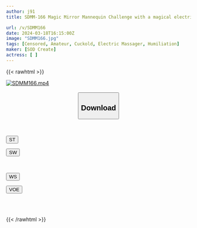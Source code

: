 ```yaml
---
author: j91
title: SDMM-166 Magic Mirror Mannequin Challenge with a magical electric massager that vibrates stronger the more you row! Cuckold sex in front of my boyfriend who can't hold back as his sensitive pussy gets stimulated

url: /v/SDMM166
date: 2024-03-18T16:15:00Z
image: "SDMM166.jpg"
tags: [Censored, Amateur, Cuckold, Electric Massager, Humiliation]
maker: [SOD Create]
actress: [ ]
---
```



{{< rawhtml >}}

<div class="video" data-videoid="K7aQd3AY4zi0QRv">
    <a href="javascript:;">
        <img src="/v/SDMM166/SDMM166.jpg" width="WIDTH" height="HEIGHT" alt="SDMM166.mp4" loading="lazy">
    </a>
</div>

<script type="text/javascript" src="https://j91.asia/asset/on-demand-st.js"></script>

<br>
  <link rel="stylesheet" href="https://j91.asia/asset/bs5.css">
  
  <center>
  <button class="btn btn-primary" type="button" data-bs-toggle="collapse" data-bs-target=".multi-collapse" aria-expanded="false" aria-controls="multiCollapseExample1 multiCollapseExample2"><h2>Download</h2></button></center>
</p>
<div class="row">
  <div class="col">
    <div class="collapse multi-collapse" id="multiCollapseExample1">
      <div class="card card-body">
	      	      <br>
<div class="buttons">  
<p><a href="https://streamtape.to/v/K7aQd3AY4zi0QRv" target="_blank"><button class="btn-hover color-3"><i class="fa fa-download"></i> ST</button></a></p>
<p><a href="https://asnwish.com/1ej0lognr6zp" target="_blank"><button class="btn-hover color-2"><i class="fa fa-download"></i> SW</button></a></p></div>
    </div>
  </div>
</div>
  <div class="col">
    <div class="collapse multi-collapse" id="multiCollapseExample2">
      <div class="card card-body">
	      <br>
<div class="buttons">
<p><a href="https://wolfstream.tv/4lz07iekx2ce"><button class="btn-hover color-9"><i class="fa fa-download"></i> WS</button></a></p>
<p><a href="https://voe.sx/bjgexukxalnm"><button class="btn-hover color-8"><i class="fa fa-download"></i> VOE</button></a></p></div>
<br><br>
      </div>
    </div>
  </div>
</div>

{{< /rawhtml >}}